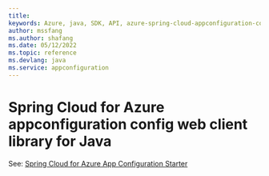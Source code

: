 ```yaml
---
title: 
keywords: Azure, java, SDK, API, azure-spring-cloud-appconfiguration-config-web, appconfiguration
author: mssfang
ms.author: shafang
ms.date: 05/12/2022
ms.topic: reference
ms.devlang: java
ms.service: appconfiguration
---
```

# Spring Cloud for Azure appconfiguration config web client library for Java

See: [Spring Cloud for Azure App Configuration Starter](https://github.com/Azure/azure-sdk-for-java/tree/main/sdk/appconfiguration/azure-spring-cloud-starter-appconfiguration-config)

